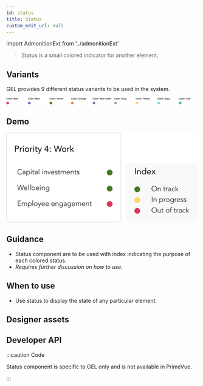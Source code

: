```yaml
---
id: status
title: Status
custom_edit_url: null
---
```


import AdmonitionExt from '../admonitionExt'

> Status is a small colored indicator for another element. 


## Variants

GEL provides 9 different status variants to be used in the system.

![Status types](img/status-types.svg)


## Demo

![Status demo](img/status-demo.svg)


## Guidance

* Status component are to be used with index indicating the purpose of each colored status.
* *Requires further discussion on how to use.*


## When to use

* Use status to display the state of any particular element.


## Designer assets

<AdmonitionExt type="figma" url="https://www.figma.com/file/kzLxtqv6YGL0wotiqzgEo4/GEL-UI-Doc?node-id=696%3A96238" />


## Developer API

:::caution Code

Status component is specific to GEL only and is not available in PrimeVue.

:::